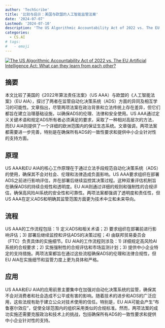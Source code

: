 ```yaml
---
author: 'TechScribe'
title: '比较与启示：美国与欧盟的人工智能监管法案'
date: '2024-07-07'
Lastmod: '2024-07-10'
description: 'The US Algorithmic Accountability Act of 2022 vs. The EU Artificial Intelligence Act: What can they learn from each other?'
categories:
  - CS.AI
# tags:
#   - emoji
---
```


[![The US Algorithmic Accountability Act of 2022 vs. The EU Artificial Intelligence Act: What can they learn from each other?](https://arxiv-research-1301205113.cos.ap-guangzhou.myqcloud.com/images/2407.06234v1.pdf_0.jpg)](https://arxiv.org/abs/2407.06234v1)

## 摘要

本文比较了美国的《2022年算法责任法案》（US AAA）与欧盟的《人工智能法案》（EU AIA），探讨了两者在监管自动化决策系统（ADS）方面的异同及相互学习的可能性。文章指出，尽管两项法案在政治背景和立法传统上存在差异，但它们都旨在建立治理基础设施，以确保ADS的伦理、法律和安全使用。US AAA通过定义关键术语和规定ADS所有者必须满足的要求，采取了一种相对高层次的方法，而EU AIA则提供了一个详细的欧洲范围内的保证生态系统。文章强调，两项法案都需要进一步完善，特别是在确保所有ADS的一致性要求和提供中小企业针对性的支持方面。<!--more-->

## 原理

US AAA和EU AIA的核心工作原理在于通过立法手段规范自动化决策系统（ADS）的使用，确保其不会对社会、伦理和法律造成负面影响。US AAA要求组织在部署ADS之前进行影响评估，并在部署后继续监控其决策过程。这种双重评估机制旨在确保ADS的持续合规性和透明度。EU AIA则通过详细的规则和强制性的合规评估，确保高风险AI系统的安全性和可靠性。两项法案都强调了透明度和责任性，但US AAA在定义ADS和明确其监管范围方面更为技术中立和未来导向。

## 流程

US AAA的工作流程包括：1) 定义ADS和相关术语；2) 要求组织在部署前进行影响评估；3) 部署后继续监控和评估ADS的决策过程；4) 由联邦贸易委员会（FTC）负责具体的实施细节。EU AIA的工作流程则涉及：1) 详细规定高风险AI系统的合规要求；2) 实施强制性的合规评估和市场监测计划；3) 提供中小企业特定的支持措施。两项法案都旨在通过这些流程确保ADS的伦理和法律合规性，但EU AIA在实施细节和监管力度上更为具体和严格。

## 应用

US AAA和EU AIA的应用前景主要集中在加强对自动化决策系统的监管，确保其不会对消费者和社会造成不公平或有害的影响。随着技术的进步和ADS的广泛应用，这些法规有助于建立公众对技术使用的信任。特别是，EU AIA可能会产生“布鲁塞尔效应”，促使全球范围内的组织采用类似的合规标准。然而，两项法案的成功实施还需要克服政治和技术上的挑战，包括确保所有ADS的一致性要求和提供中小企业针对性的支持。